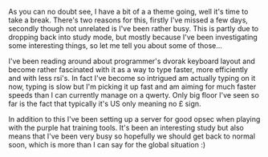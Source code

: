 As you can no doubt see, I have a bit of a a theme going, well it's time to take a break. There's two reasons for this, firstly I've missed a few days, secondly though not unrelated is I've been rather busy. This is partly due to dropping back into study mode, but mostly because I've been investigating some interesting things, so let me tell you about some of those...

I've been reading around about programmer's dvorak keyboard layout and become rather fascinated with it as a way to type faster, more efficiently and with less rsi's. In fact I've become so intrigued am actually typing on it now, typing is slow but I'm picking it up fast and am aiming for much faster speeds than I can currently manage on a qwerty. Only big floor I've seen so far is the fact that typically it's US only meaning no £ sign.

In addition to this I've been setting up a server for good opsec when playing with the purple hat training tools. It's been an interesting study but also means that I've been very busy so hopefully we should get back to normal soon, which is more than I can say for the global situation :) 
